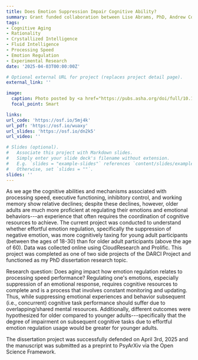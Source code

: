 ```yaml
---
title: Does Emotion Suppression Impair Cognitive Ability?
summary: Grant funded collaboration between Lise Abrams, PhD, Andrew Conway, PhD and Christopher J. Schmank, PhD on Aging, Emotion Regulation, and Processing Speed.
tags:
- Cognitive Aging
- Rationality
- Crystallized Intelligence
- Fluid Intelligence
- Processing Speed
- Emotion Regulation
- Experimental Research
date: '2025-04-03T00:00:00Z'

# Optional external URL for project (replaces project detail page).
external_link: ''

image:
  caption: Photo posted by <a href="https://pubs.asha.org/doi/full/10.1044/2020_JSLHR-19-00188">American Speech-Language-Hearing Association Open Access Publication</a>
  focal_point: Smart

links:
url_code: 'https://osf.io/5mj4k'
url_pdf: 'https://osf.io/wuaxy'
url_slides: 'https://osf.io/dn2k5'
url_video: ''

# Slides (optional).
#   Associate this project with Markdown slides.
#   Simply enter your slide deck's filename without extension.
#   E.g. `slides = "example-slides"` references `content/slides/example-slides.md`.
#   Otherwise, set `slides = ""`.
slides: ''
---
```


As we age the cognitive abilities and mechanisms associated with processing speed, executive functioning, inhibitory control, and working memory show relative declines; despite these declines, however,  older adults are much more proficient at regulating their emotions and emotional behaviors---an experience that often requires the coordination of cognitive resources to achieve. The current project was conducted to understand whether effortful emotion regulation, specifically the suppression of negative emotion, was more cognitively taxing for young adult participants (between the ages of 18-30) than for older adult participants (above the age of 60). Data was collected online using CloudResearch and Prolific. This project was completed as one of two side projects of the DARCI Project and functioned as my PhD dissertation research topic. 

Research question: Does aging impact how emotion regulation relates to processing speed performance? Regulating one's emotions, especially suppression of an emotional response, requires cognitive resources to complete and is a process that involves constant monitoring and updating. Thus, while suppressing emotional experiences and behavior subsequent (i.e., concurrent) cognitive task performance should suffer due to overlapping/shared mental resources. Additionally, different outcomes were hypothesized for older compared to younger adults---specifically that the degree of impairment on subsequent cognitive tasks due to effortful emotion regulation usage would be greater for younger adults.

The dissertation project was successfully defended on April 3rd, 2025 and the manuscript was submitted as a preprint to PsyArXiv via the Open Science Framework.